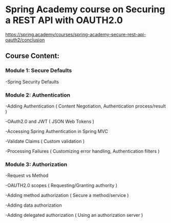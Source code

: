 # Spring Academy course on Securing a REST API with OAUTH2.0
https://spring.academy/courses/spring-academy-secure-rest-api-oauth2/conclusion

## Course Content:

### Module 1: Secure Defaults

-Spring Security Defaults


### Module 2: Authentication

-Adding Authentication ( Content Negotiation, Authentication process/result )

-OAuth2.0 and JWT ( JSON Web Tokens )

-Accessing Spring Authentication in Spring MVC

-Validate Claims ( Custom validation )

-Processing Failures ( Customizing error handling, Authentication filters )


### Module 3: Authorization

-Request vs Method

-OAUTH2.0 scopes ( Requesting/Granting authority )

-Adding method authorization ( Secure a method/service )

-Adding data authorization

-Adding delegated authorization ( Using an authorization server )
